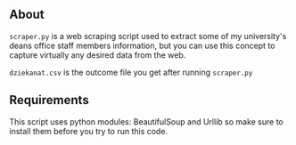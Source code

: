 ## About

`scraper.py` is a web scraping script used to extract some of my university's deans office staff members information, but you can use this concept to capture virtually any desired data from the web.

`dziekanat.csv` is the outcome file you get after running `scraper.py`

## Requirements

This script uses python modules: BeautifulSoup and Urllib so make sure to install them before you try to run this code.
